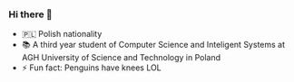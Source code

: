 ### Hi there 👋


- 🇵🇱 Polish nationality
- 📚 A third year student of Computer Science and Inteligent Systems at AGH University of Science and Technology in Poland 
- ⚡ Fun fact: Penguins have knees LOL
<!-- - 🔭 Currently working on Calculated project -->
<!-- - 💻 Website: https://sitaarz.github.io/ -->
<!-- - Fork link: https://github.com/BiDAlab/edBBdb -->

